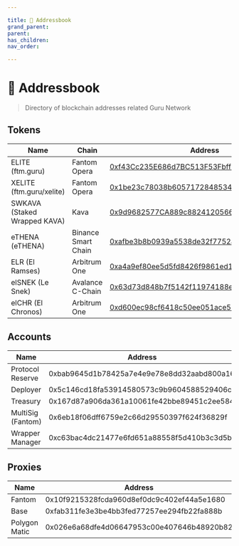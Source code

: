 ```yaml
---

title: 🔖 Addressbook
grand_parent:
parent:
has_children:
nav_order:

---
```


# 🔖 Addressbook
> Directory of blockchain addresses related Guru Network


## Tokens

Name | Chain | Address
 ---- | ---- | ----
ELITE (ftm.guru)				| Fantom Opera			|	[0xf43Cc235E686d7BC513F53Fbffb61F760c3a1882](https://ftmscan.com/token/0xf43Cc235E686d7BC513F53Fbffb61F760c3a1882)
XELITE (ftm.guru/xelite)		| Fantom Opera			|	[0x1be23c78038b6057172848534acd62667fa2620d](https://ftmscan.com/token/0x1BE23c78038B6057172848534AcD62667fA2620d)
SWKAVA (Staked Wrapped KAVA)	| Kava					|	[0x9d9682577CA889c882412056669bd936894663fd](https://explorer.kava.io/token/0x9d9682577CA889c882412056669bd936894663fd)
eTHENA (eTHENA)					| Binance Smart Chain	|	[0xafbe3b8b0939a5538de32f7752a78e08c8492295](https://bscscan.com/token/0xafbe3b8b0939a5538de32f7752a78e08c8492295)
ELR (El Ramses)					| Arbitrum One			|	[0xa4a9ef80ee5d5fd8426f9861ed13e3aad5ddd096](https://arbiscan.io/token/0xa4a9ef80ee5d5fd8426f9861ed13e3aad5ddd096)
elSNEK (Le Snek)				| Avalance C-Chain		|	[0x63d73d848b7f5142f11974188e9fe3f5de28f88c](https://snowtrace.io/address/0x63d73d848b7f5142f11974188e9fe3f5de28f88c)
elCHR (El Chronos)				| Arbitrum One			|	[0xd600ec98cf6418c50ee051ace53219d95aeaa134](https://arbiscan.io/token/0xd600ec98cf6418c50ee051ace53219d95aeaa134)

## Accounts

Name | Address
 ---- | ----
Protocol Reserve			| 0xbab9645d1b78425a7e4e9e78e8dd32aabd800a16
Deployer					| 0x5c146cd18fa53914580573c9b9604588529406ca
Treasury					| 0x167d87a906da361a10061fe42bbe89451c2ee584
MultiSig (Fantom)			| 0x6eb18f06dff6759e2c66d29550397f624f36829f
Wrapper Manager				| 0xc63bac4dc21477e6fd651a88558f5d410b3c3d5b

## Proxies

Name | Address
 ---- | ----
Fantom          | 0x10f9215328fcda960d8ef0dc9c402ef44a5e1680
Base            | 0xfab311fe3e3be4bb3fed77257ee294fb22fa888b
Polygon Matic   | 0x026e6a68dfe4d06647953c00e407646b48920b82